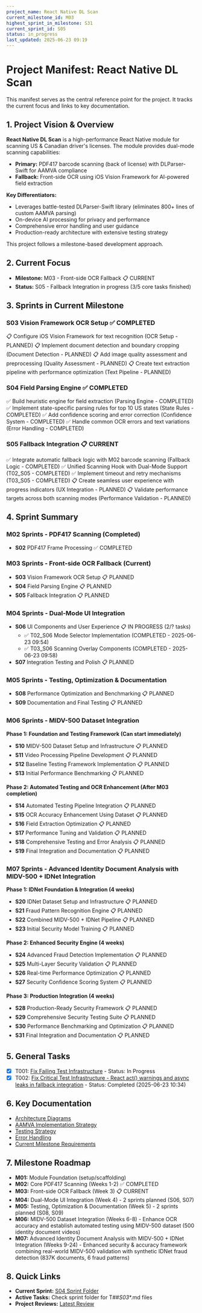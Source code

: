 ```yaml
---
project_name: React Native DL Scan
current_milestone_id: M03
highest_sprint_in_milestone: S31
current_sprint_id: S05
status: in_progress
last_updated: 2025-06-23 09:19
---
```


# Project Manifest: React Native DL Scan

This manifest serves as the central reference point for the project. It tracks the current focus and links to key documentation.

## 1. Project Vision & Overview

**React Native DL Scan** is a high-performance React Native module for scanning US & Canadian driver's licenses. The module provides dual-mode scanning capabilities:

- **Primary:** PDF417 barcode scanning (back of license) with DLParser-Swift for AAMVA compliance
- **Fallback:** Front-side OCR using iOS Vision Framework for AI-powered field extraction

**Key Differentiators:**
- Leverages battle-tested DLParser-Swift library (eliminates 800+ lines of custom AAMVA parsing)
- On-device AI processing for privacy and performance
- Comprehensive error handling and user guidance
- Production-ready architecture with extensive testing strategy

This project follows a milestone-based development approach.

## 2. Current Focus

- **Milestone:** M03 - Front-side OCR Fallback 📋 CURRENT
- **Status:** S05 - Fallback Integration in progress (3/5 core tasks finished)

## 3. Sprints in Current Milestone

### S03 Vision Framework OCR Setup ✅ COMPLETED

📋 Configure iOS Vision Framework for text recognition (OCR Setup - PLANNED)
📋 Implement document detection and boundary cropping (Document Detection - PLANNED) 
📋 Add image quality assessment and preprocessing (Quality Assessment - PLANNED)
📋 Create text extraction pipeline with performance optimization (Text Pipeline - PLANNED)

### S04 Field Parsing Engine ✅ COMPLETED

✅ Build heuristic engine for field extraction (Parsing Engine - COMPLETED)
✅ Implement state-specific parsing rules for top 10 US states (State Rules - COMPLETED)
✅ Add confidence scoring and error correction (Confidence System - COMPLETED)
✅ Handle common OCR errors and text variations (Error Handling - COMPLETED)

### S05 Fallback Integration 📋 CURRENT

✅ Integrate automatic fallback logic with M02 barcode scanning (Fallback Logic - COMPLETED)
✅ Unified Scanning Hook with Dual-Mode Support (T02_S05 - COMPLETED)
✅ Implement timeout and retry mechanisms (T03_S05 - COMPLETED)
📋 Create seamless user experience with progress indicators (UX Integration - PLANNED)
📋 Validate performance targets across both scanning modes (Performance Validation - PLANNED)

## 4. Sprint Summary

### M02 Sprints - PDF417 Scanning (Completed)
- **S02** PDF417 Frame Processing ✅ COMPLETED

### M03 Sprints - Front-side OCR Fallback (Current)
- **S03** Vision Framework OCR Setup 📋 PLANNED
- **S04** Field Parsing Engine 📋 PLANNED  
- **S05** Fallback Integration 📋 PLANNED

### M04 Sprints - Dual-Mode UI Integration
- **S06** UI Components and User Experience 📋 IN PROGRESS (2/? tasks)
  - ✅ T02_S06 Mode Selector Implementation (COMPLETED - 2025-06-23 09:54)
  - ✅ T03_S06 Scanning Overlay Components (COMPLETED - 2025-06-23 09:58)
- **S07** Integration Testing and Polish 📋 PLANNED

### M05 Sprints - Testing, Optimization & Documentation
- **S08** Performance Optimization and Benchmarking 📋 PLANNED
- **S09** Documentation and Final Testing 📋 PLANNED

### M06 Sprints - MIDV-500 Dataset Integration
**Phase 1: Foundation and Testing Framework (Can start immediately)**
- **S10** MIDV-500 Dataset Setup and Infrastructure 📋 PLANNED
- **S11** Video Processing Pipeline Development 📋 PLANNED
- **S12** Baseline Testing Framework Implementation 📋 PLANNED
- **S13** Initial Performance Benchmarking 📋 PLANNED

**Phase 2: Automated Testing and OCR Enhancement (After M03 completion)**
- **S14** Automated Testing Pipeline Integration 📋 PLANNED
- **S15** OCR Accuracy Enhancement Using Dataset 📋 PLANNED
- **S16** Field Extraction Optimization 📋 PLANNED
- **S17** Performance Tuning and Validation 📋 PLANNED
- **S18** Comprehensive Testing and Error Analysis 📋 PLANNED
- **S19** Final Integration and Documentation 📋 PLANNED

### M07 Sprints - Advanced Identity Document Analysis with MIDV-500 + IDNet Integration
**Phase 1: IDNet Foundation & Integration (4 weeks)**
- **S20** IDNet Dataset Setup and Infrastructure 📋 PLANNED
- **S21** Fraud Pattern Recognition Engine 📋 PLANNED
- **S22** Combined MIDV-500 + IDNet Pipeline 📋 PLANNED
- **S23** Initial Security Model Training 📋 PLANNED

**Phase 2: Enhanced Security Engine (4 weeks)**
- **S24** Advanced Fraud Detection Implementation 📋 PLANNED
- **S25** Multi-Layer Security Validation 📋 PLANNED
- **S26** Real-time Performance Optimization 📋 PLANNED
- **S27** Security Confidence Scoring System 📋 PLANNED

**Phase 3: Production Integration (4 weeks)**
- **S28** Production-Ready Security Framework 📋 PLANNED
- **S29** Comprehensive Security Testing Suite 📋 PLANNED
- **S30** Performance Benchmarking and Optimization 📋 PLANNED
- **S31** Final Integration and Documentation 📋 PLANNED

## 5. General Tasks

- [x] T001: [Fix Failing Test Infrastructure](04_GENERAL_TASKS/T001_Fix_Failing_Test_Infrastructure.md) - Status: In Progress
- [x] T002: [Fix Critical Test Infrastructure - React act() warnings and async leaks in fallback integration](04_GENERAL_TASKS/TX002_COMPLETED_Fix_Critical_Test_Infrastructure_React_Act_Warnings_And_Async_Leaks_In_Fallback_Integration.md) - Status: Completed (2025-06-23 10:34)

## 6. Key Documentation

- [Architecture Diagrams](../docs/ARCHITECTURE_DIAGRAMS.md)
- [AAMVA Implementation Strategy](../docs/AAMVA_IMPLEMENTATION.md)
- [Testing Strategy](../docs/TESTING_STRATEGY.md)
- [Error Handling](../docs/ERROR_HANDLING.md)
- [Current Milestone Requirements](./02_REQUIREMENTS/M03_Front_Side_OCR_Fallback/)

## 7. Milestone Roadmap

- **M01:** Module Foundation (setup/scaffolding)
- **M02:** Core PDF417 Scanning (Weeks 1-2) ✅ COMPLETED
- **M03:** Front-side OCR Fallback (Week 3) 📋 CURRENT
- **M04:** Dual-Mode UI Integration (Week 4) - 2 sprints planned (S06, S07)
- **M05:** Testing, Optimization & Documentation (Week 5) - 2 sprints planned (S08, S09)
- **M06:** MIDV-500 Dataset Integration (Weeks 6-8) - Enhance OCR accuracy and establish automated testing using MIDV-500 dataset (500 identity document videos)
- **M07:** Advanced Identity Document Analysis with MIDV-500 + IDNet Integration (Weeks 9-24) - Enhanced security & accuracy framework combining real-world MIDV-500 validation with synthetic IDNet fraud detection (837K documents, 6 fraud patterns)

## 8. Quick Links

- **Current Sprint:** [S04 Sprint Folder](./03_SPRINTS/S04_M03_Field_Parsing_Engine/)
- **Active Tasks:** Check sprint folder for T##_S03_*.md files
- **Project Reviews:** [Latest Review](./10_STATE_OF_PROJECT/)
